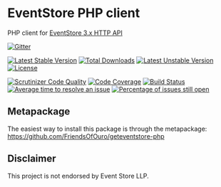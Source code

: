 EventStore PHP client
=====================

PHP client for [EventStore 3.x HTTP API](http://docs.geteventstore.com/http-api/latest)

[![Gitter](https://badges.gitter.im/Join%20Chat.svg)](https://gitter.im/FriendsOfOuro/geteventstore-php-core?utm_source=badge&utm_medium=badge&utm_campaign=pr-badge)

[![Latest Stable Version](https://poser.pugx.org/FriendsOfOuro/eventstore-client/v/stable.svg)](https://packagist.org/packages/FriendsOfOuro/eventstore-client) [![Total Downloads](https://poser.pugx.org/FriendsOfOuro/eventstore-client/downloads.svg)](https://packagist.org/packages/FriendsOfOuro/eventstore-client) [![Latest Unstable Version](https://poser.pugx.org/FriendsOfOuro/eventstore-client/v/unstable.svg)](https://packagist.org/packages/FriendsOfOuro/eventstore-client) [![License](https://poser.pugx.org/FriendsOfOuro/eventstore-client/license.svg)](https://packagist.org/packages/FriendsOfOuro/eventstore-client)

[![Scrutinizer Code Quality](https://scrutinizer-ci.com/g/FriendsOfOuro/geteventstore-php-core/badges/quality-score.png?b=master)](https://scrutinizer-ci.com/g/FriendsOfOuro/geteventstore-php-core/?branch=master)
[![Code Coverage](https://scrutinizer-ci.com/g/FriendsOfOuro/geteventstore-php-core/badges/coverage.png?b=master)](https://scrutinizer-ci.com/g/FriendsOfOuro/geteventstore-php-core/?branch=master)
[![Build Status](https://travis-ci.org/FriendsOfOuro/geteventstore-php-core.svg?branch=master)](https://travis-ci.org/FriendsOfOuro/geteventstore-php-core)
[![Average time to resolve an issue](http://isitmaintained.com/badge/resolution/FriendsOfOuro/geteventstore-php-core.svg)](http://isitmaintained.com/project/FriendsOfOuro/geteventstore-php-core "Average time to resolve an issue")
[![Percentage of issues still open](http://isitmaintained.com/badge/open/FriendsOfOuro/geteventstore-php-core.svg)](http://isitmaintained.com/project/FriendsOfOuro/geteventstore-php-core "Percentage of issues still open")

Metapackage
-----------
The easiest way to install this package is through the metapackage:
https://github.com/FriendsOfOuro/geteventstore-php

Disclaimer
----------

This project is not endorsed by Event Store LLP.
